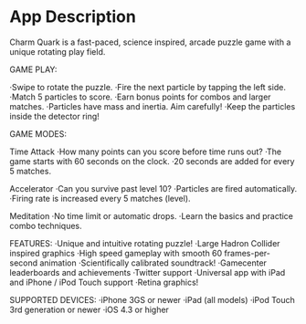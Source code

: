 # App Description

Charm Quark is a fast-paced, science inspired, arcade puzzle game with a unique rotating play field.

GAME PLAY:

·Swipe to rotate the puzzle.
·Fire the next particle by tapping the left side.
·Match 5 particles to score.
·Earn bonus points for combos and larger matches.
·Particles have mass and inertia. Aim carefully!
·Keep the particles inside the detector ring!

GAME MODES:

Time Attack
·How many points can you score before time runs out?
·The game starts with 60 seconds on the clock.
·20 seconds are added for every 5 matches.

Accelerator
·Can you survive past level 10?
·Particles are fired automatically.
·Firing rate is increased every 5 matches (level).

Meditation
·No time limit or automatic drops.
·Learn the basics and practice combo techniques.

FEATURES:
·Unique and intuitive rotating puzzle!
·Large Hadron Collider inspired graphics
·High speed gameplay with smooth 60 frames-per-second animation
·Scientifically calibrated soundtrack!
·Gamecenter leaderboards and achievements
·Twitter support
·Universal app with iPad and iPhone / iPod Touch support
·Retina graphics!

SUPPORTED DEVICES:
·iPhone 3GS or newer
·iPad (all models)
·iPod Touch 3rd generation or newer
·iOS 4.3 or higher
